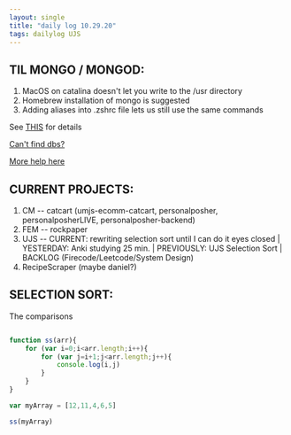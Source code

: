 ```yaml
---
layout: single
title: "daily log 10.29.20"
tags: dailylog UJS
--- 
```


## TIL MONGO / MONGOD:

1. MacOS on catalina doesn't let you write to the /usr directory
2. Homebrew installation of mongo is suggested
3. Adding aliases into .zshrc file lets us still use the same commands

See [THIS](https://gist.github.com/sturmenta/cf19baa91b1d79d8ae2b305fb7e1f799) for details 

[Can't find dbs?](https://stackoverflow.com/questions/58283257/mongodb-cant-find-data-directory-after-upgrading-to-mac-os-10-15-catalina)

[More help here](https://stackoverflow.com/questions/58034955/read-only-file-system-when-attempting-mkdir-data-db-on-mac)

## CURRENT PROJECTS:

1. CM -- catcart (umjs-ecomm-catcart, personalposher, personalposherLIVE, personalposher-backend)
2. FEM -- rockpaper 
3. UJS -- CURRENT: rewriting selection sort until I can do it eyes closed | YESTERDAY: Anki studying 25 min. | PREVIOUSLY: UJS Selection Sort  | BACKLOG (Firecode/Leetcode/System Design)
4. RecipeScraper (maybe daniel?)



## SELECTION SORT:

The comparisons 

```javascript

function ss(arr){
    for (var i=0;i<arr.length;i++){
        for (var j=i+1;j<arr.length;j++){
            console.log(i,j)
        }
    }
}

var myArray = [12,11,4,6,5]

ss(myArray)

```